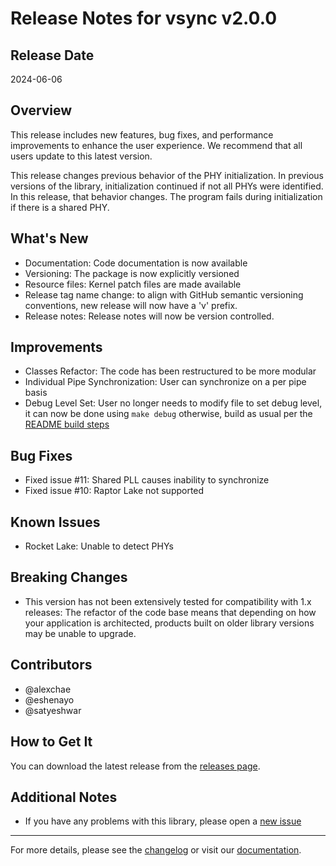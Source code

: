 # Release Notes for vsync v2.0.0

## Release Date
2024-06-06

## Overview
This release includes new features, bug fixes, and performance improvements to enhance the user experience. 
We recommend that all users update to this latest version.

This release changes previous behavior of the PHY initialization. In previous versions of the library, initialization continued if not all PHYs were identified. In this release, that behavior changes. The program fails during initialization if there is a shared PHY.

## What's New
- Documentation: Code documentation is now available
- Versioning: The package is now explicitly versioned
- Resource files: Kernel patch files are made available 
- Release tag name change: to align with GitHub semantic versioning conventions, new release will now have a 'v' prefix.
- Release notes: Release notes will now be version controlled.

## Improvements
- Classes Refactor: The code has been restructured to be more modular
- Individual Pipe Synchronization: User can synchronize on a per pipe basis
- Debug Level Set: User no longer needs to modify file to set debug level, it can now be done using `make debug` otherwise, build as usual per the [README build steps](https://github.com/intel-retail/software-vsync-modulation-sample/blob/v2.0.0/README.md#building-steps)

## Bug Fixes
- Fixed issue #11: Shared PLL causes inability to synchronize
- Fixed issue #10: Raptor Lake not supported

## Known Issues
- Rocket Lake: Unable to detect PHYs

## Breaking Changes
- This version has not been extensively tested for compatibility with 1.x releases: The refactor of the code base means that depending on how your application is architected, products built on older library versions may be unable to upgrade.


## Contributors

- @alexchae
- @eshenayo
- @satyeshwar

## How to Get It
You can download the latest release from the [releases page](https://github.com/intel-retail/software-vsync-modulation-sample/releases).

## Additional Notes
- If you have any problems with this library, please open a [new issue](https://github.com/intel-retail/software-vsync-modulation-sample/issues/new)

---

For more details, please see the [changelog](https://github.com/intel-retail/software-vsync-modulation-sample/compare/1.3.1...v2.0.0) or visit our [documentation](https://intel-retail.github.io/software-vsync-modulation-sample).

